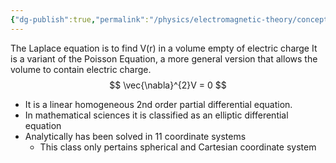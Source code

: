 ```yaml
---
{"dg-publish":true,"permalink":"/physics/electromagnetic-theory/concepts/laplace-s-equation/"}
---
```


The Laplace equation is to find V(r) in a volume empty of electric charge 
It is a variant of the Poisson Equation, a more general version that allows the volume to contain electric charge.
$$
\vec{\nabla}^{2}V = 0
$$
- It is a linear homogeneous 2nd order partial differential equation. 
- In mathematical sciences it is classified as an elliptic differential equation 
- Analytically has been solved in 11 coordinate systems
	- This class only pertains spherical and Cartesian coordinate system






 